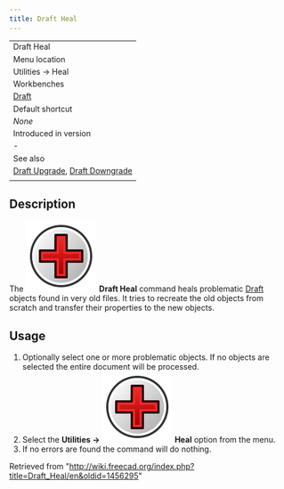 ```yaml
---
title: Draft Heal
---
```


|                                                                                                        |
| ------------------------------------------------------------------------------------------------------ |
| Draft Heal                                                                                             |
| Menu location                                                                                          |
| Utilities → Heal                                                                                       |
| Workbenches                                                                                            |
| [Draft](/Draft_Workbench "Draft Workbench")                                                            |
| Default shortcut                                                                                       |
| _None_                                                                                                 |
| Introduced in version                                                                                  |
| -                                                                                                      |
| See also                                                                                               |
| [Draft Upgrade](/Draft_Upgrade "Draft Upgrade"), [Draft Downgrade](/Draft_Downgrade "Draft Downgrade") |
|                                                                                                        |

## Description

The ![](/src/assets/images/Draft_Heal.svg) **Draft Heal** command heals problematic [Draft](/Draft_Workbench "Draft Workbench") objects found in very old files. It tries to recreate the old objects from scratch and transfer their properties to the new objects.

## Usage

1. Optionally select one or more problematic objects. If no objects are selected the entire document will be processed.
2. Select the **Utilities → ![](/src/assets/images/Draft_Heal.svg) Heal** option from the menu.
3. If no errors are found the command will do nothing.

Retrieved from "<http://wiki.freecad.org/index.php?title=Draft_Heal/en&oldid=1456295>"
